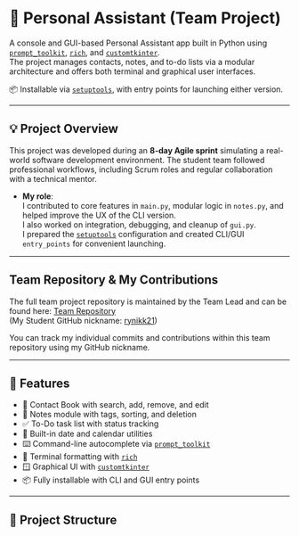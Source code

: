 # 🧠 Personal Assistant (Team Project)

A console and GUI-based Personal Assistant app built in Python using [`prompt_toolkit`](https://github.com/prompt-toolkit/python-prompt-toolkit), [`rich`](https://github.com/Textualize/rich), and [`customtkinter`](https://github.com/TomSchimansky/CustomTkinter).  
The project manages contacts, notes, and to-do lists via a modular architecture and offers both terminal and graphical user interfaces.

📦 Installable via [`setuptools`](https://setuptools.pypa.io/en/latest/), with entry points for launching either version.

---

## 💡 Project Overview

This project was developed during an **8-day Agile sprint** simulating a real-world software development environment. The student team followed professional workflows, including Scrum roles and regular collaboration with a technical mentor.

- **My role**:  
  I contributed to core features in `main.py`, modular logic in `notes.py`, and helped improve the UX of the CLI version.  
  I also worked on integration, debugging, and cleanup of `gui.py`.  
  I prepared the [`setuptools`](https://setuptools.pypa.io/en/latest/) configuration and created CLI/GUI `entry_points` for convenient launching.

---
## Team Repository & My Contributions

The full team project repository is maintained by the Team Lead and can be found here: [Team Repository](https://github.com/Kunandiir/goit_project)  
(My Student GitHub nickname: [rynikk21](https://github.com/rynikk21))

You can track my individual commits and contributions within this team repository using my GitHub nickname.

---
## 🚀 Features

- 📇 Contact Book with search, add, remove, and edit
- 📝 Notes module with tags, sorting, and deletion
- ✅ To-Do task list with status tracking
- 📆 Built-in date and calendar utilities
- ⌨️ Command-line autocomplete via [`prompt_toolkit`](https://github.com/prompt-toolkit/python-prompt-toolkit)
- 🎨 Terminal formatting with [`rich`](https://github.com/Textualize/rich)
- 🪟 Graphical UI with [`customtkinter`](https://github.com/TomSchimansky/CustomTkinter)
- 📦 Fully installable with CLI and GUI entry points

---

## 📁 Project Structure

